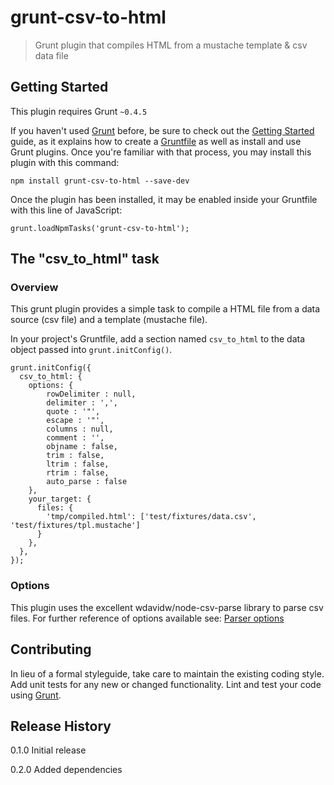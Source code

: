 # grunt-csv-to-html

> Grunt plugin that compiles HTML from a mustache template & csv data file

## Getting Started
This plugin requires Grunt `~0.4.5`

If you haven't used [Grunt](http://gruntjs.com/) before, be sure to check out the [Getting Started](http://gruntjs.com/getting-started) guide, as it explains how to create a [Gruntfile](http://gruntjs.com/sample-gruntfile) as well as install and use Grunt plugins. Once you're familiar with that process, you may install this plugin with this command:

`npm install grunt-csv-to-html --save-dev`

Once the plugin has been installed, it may be enabled inside your Gruntfile with this line of JavaScript:

`grunt.loadNpmTasks('grunt-csv-to-html');`

## The "csv_to_html" task

### Overview
This grunt plugin provides a simple task to compile a HTML file from a data source (csv file) and a template (mustache file).

In your project's Gruntfile, add a section named `csv_to_html` to the data object passed into `grunt.initConfig()`.

    grunt.initConfig({
      csv_to_html: {
        options: {
            rowDelimiter : null,
            delimiter : ',',
            quote : '"',
            escape : '"',
            columns : null,
            comment : '',
            objname : false,
            trim : false,
            ltrim : false,
            rtrim : false,
            auto_parse : false
        },
        your_target: {
          files: {
            'tmp/compiled.html': ['test/fixtures/data.csv', 'test/fixtures/tpl.mustache']
          }
        },
      },
    });

### Options

This plugin uses the excellent wdavidw/node-csv-parse library to parse csv files.
For further reference of options available see: [Parser options](https://github.com/wdavidw/node-csv-parse#parser-options)


## Contributing
In lieu of a formal styleguide, take care to maintain the existing coding style. Add unit tests for any new or changed functionality. Lint and test your code using [Grunt](http://gruntjs.com/).

## Release History

0.1.0 Initial release

0.2.0 Added dependencies